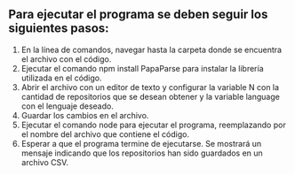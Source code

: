 ## Para ejecutar el programa se deben seguir los siguientes pasos:

1. En la línea de comandos, navegar hasta la carpeta donde se encuentra el archivo con el código.
2. Ejecutar el comando npm install PapaParse para instalar la librería utilizada en el código.
3. Abrir el archivo con un editor de texto y configurar la variable N con la cantidad de repositorios que se desean obtener y la variable language con el lenguaje deseado.
4. Guardar los cambios en el archivo.
5. Ejecutar el comando node <nombre del archivo> para ejecutar el programa, reemplazando <nombre del archivo> por el nombre del archivo que contiene el código.
6. Esperar a que el programa termine de ejecutarse. Se mostrará un mensaje indicando que los repositorios han sido guardados en un archivo CSV.
